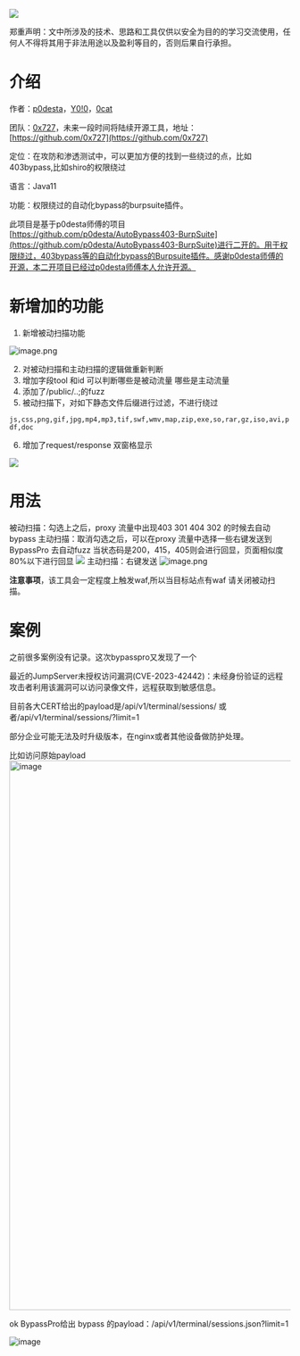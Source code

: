 ![](https://avatars.githubusercontent.com/u/87968663?s=200&v=4)

郑重声明：文中所涉及的技术、思路和工具仅供以安全为目的的学习交流使用，任何人不得将其用于非法用途以及盈利等目的，否则后果自行承担。
# 介绍
作者：[p0desta](https://github.com/p0desta/)，[Y0!0](https://github.com/hooray195)，[0cat ](https://github.com/0cat-r) 

团队：[0x727](https://github.com/0x727)，未来一段时间将陆续开源工具，地址：[https://github.com/0x727](https://github.com/0x727)

定位：在攻防和渗透测试中，可以更加方便的找到一些绕过的点，比如403bypass,比如shiro的权限绕过

语言：Java11

功能：权限绕过的自动化bypass的burpsuite插件。

此项目是基于p0desta师傅的项目[https://github.com/p0desta/AutoBypass403-BurpSuite](https://github.com/p0desta/AutoBypass403-BurpSuite)进行二开的。用于权限绕过，403bypass等的自动化bypass的Burpsuite插件。感谢p0desta师傅的开源，本二开项目已经过p0desta师傅本人允许开源。

# 新增加的功能

1. 新增被动扫描功能

![image.png](https://cdn.nlark.com/yuque/0/2023/png/22658608/1680773992648-7076f536-a848-4f2a-a1f6-fe88bf530d72.png#averageHue=%23f5f3f1&clientId=ud59bccca-0a4a-4&from=paste&height=66&id=udf6d3a34&name=image.png&originHeight=82&originWidth=525&originalType=binary&ratio=1.25&rotation=0&showTitle=false&size=3932&status=done&style=none&taskId=u8f8caa7e-a1c2-4269-8f71-182e01050e1&title=&width=420)

2. 对被动扫描和主动扫描的逻辑做重新判断
3. 增加字段tool 和id 可以判断哪些是被动流量 哪些是主动流量
4. 添加了/public/..;的fuzz
5. 被动扫描下，对如下静态文件后缀进行过滤，不进行绕过

`js,css,png,gif,jpg,mp4,mp3,tif,swf,wmv,map,zip,exe,so,rar,gz,iso,avi,pdf,doc`

6. 增加了request/response 双窗格显示

![](https://cdn.nlark.com/yuque/0/2023/png/22658608/1680772585348-ac7607e4-8e92-4d02-97d5-e1887389e06d.png#averageHue=%23f9f7f5&clientId=ud59bccca-0a4a-4&from=paste&id=u8be2f93a&originHeight=1341&originWidth=2471&originalType=url&ratio=1.25&rotation=0&showTitle=false&status=done&style=none&taskId=u54d79313-8266-4827-91e5-0731a49a37c&title=)

# 用法
被动扫描：勾选上之后，proxy 流量中出现403 301 404 302 的时候去自动bypass 
主动扫描：取消勾选之后，可以在proxy 流量中选择一些右键发送到BypassPro 去自动fuzz
当状态码是200，415，405则会进行回显，页面相似度80%以下进行回显
![](https://cdn.nlark.com/yuque/0/2023/png/22658608/1680775299560-6dc3d2e8-0060-41eb-8c3d-247c35fa405c.png#averageHue=%23fbfbfb&clientId=u113930d5-5cde-4&from=paste&id=u82eda32d&originHeight=835&originWidth=2500&originalType=url&ratio=1.25&rotation=0&showTitle=false&status=done&style=none&taskId=u179c5fb9-de8a-41d8-988f-bc58175c353&title=)
主动扫描：右键发送
![image.png](https://cdn.nlark.com/yuque/0/2023/png/22658608/1680775376139-7ab589d5-8bf6-4239-80e6-a1470d5c91f1.png#averageHue=%23f8f4f2&clientId=u113930d5-5cde-4&from=paste&height=889&id=uc96e49ac&name=image.png&originHeight=1111&originWidth=1798&originalType=binary&ratio=1.25&rotation=0&showTitle=false&size=532821&status=done&style=none&taskId=u24bc1fcd-ae55-4ac4-9d13-e20436ac17b&title=&width=1438.4)


**注意事项**，该工具会一定程度上触发waf,所以当目标站点有waf 请关闭被动扫描。

# 案例
之前很多案例没有记录。这次bypasspro又发现了一个

最近的JumpServer未授权访问漏洞(CVE-2023-42442)：未经身份验证的远程攻击者利用该漏洞可以访问录像文件，远程获取到敏感信息。

目前各大CERT给出的payload是/api/v1/terminal/sessions/ 或者/api/v1/terminal/sessions/?limit=1

部分企业可能无法及时升级版本，在nginx或者其他设备做防护处理。

比如访问原始payload
<img width="985" alt="image" src="https://github.com/0x727/BypassPro/assets/49912303/bac05da4-451a-4b8e-a66a-32b17a20a1d2">


ok BypassPro给出 bypass 的payload：/api/v1/terminal/sessions.json?limit=1

![image](https://github.com/0x727/BypassPro/assets/49912303/361abfdd-58c3-4465-962b-6f747dc1d355)









